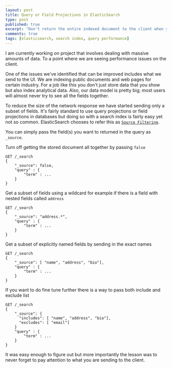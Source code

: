 ```yaml
---
layout: post
title: Query or Field Projections in ElasticSearch
type: post
published: true
excerpt: "Don't return the entire indexed document to the client when you don't need to."
comments: true
tags: [elasticsearch, search index, query performance]
---
```


I am currently working on project that involves dealing with massive amounts of data. To a point where we are seeing performance issues on the client.

One of the issues we've identified that can be improved includes what we send to the UI. We are indexing public documents and web pages for certain industry. For a job like this you don't just store data that you show but also index analytical data. Also, our data model is pretty big; most users will almost never try to see all the fields together.

To reduce the size of the network response we have started sending only a subset of fields. It's fairly standard to use query projections or field projections in databases but doing so with a search index is fairly easy yet not so common. ElasticSearch chooses to refer this as [`Source Filtering`](https://www.elastic.co/guide/en/elasticsearch/reference/7.5/search-request-body.html#request-body-search-source-filtering).

You can simply pass the field(s) you want to returned in the query as `_source`. 

Turn off getting the stored document all together by passing `false`

```
GET /_search
{
    "_source": false,
    "query" : {
        "term" : ...
    }
}
```

Get a subset of fields using a wildcard for example if there is a field with nested fields called `address`

```
GET /_search
{
    "_source": "address.*",
    "query" : {
        "term" : ...
    }
}
```

Get a subset of explicitly named fields by sending in the exact names

```
GET /_search
{
    "_source": [ "name", "address", "bio"],
    "query" : {
        "term" : ...
    }
}
```

If you want to do fine tune further there is a way to pass both include and exclude list 

```
GET /_search
{
    "_source": {
      "includes": [ "name", "address", "bio"],
      "excludes": [ "email"]
    }
    "query" : {
        "term" : ...
    }
}
```

It was easy enough to figure out but more importantly the lesson was to never forget to pay attention to what you are sending to the client.